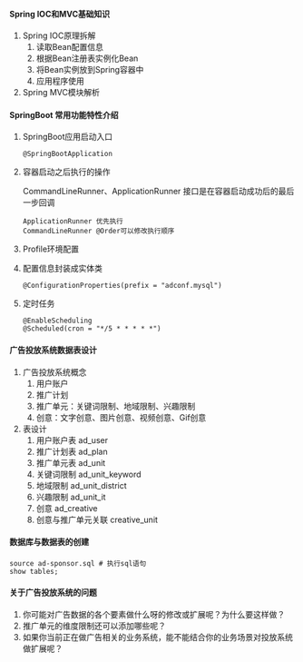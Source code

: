 #### Spring IOC和MVC基础知识

1. Spring IOC原理拆解
   1. 读取Bean配置信息
   2. 根据Bean注册表实例化Bean
   3. 将Bean实例放到Spring容器中
   4. 应用程序使用
2. Spring MVC模块解析

#### SpringBoot 常用功能特性介绍

1. SpringBoot应用启动入口

   ```
   @SpringBootApplication
   ```

2. 容器启动之后执行的操作

   CommandLineRunner、ApplicationRunner 接口是在容器启动成功后的最后一步回调

   ```
   ApplicationRunner 优先执行
   CommandLineRunner @Order可以修改执行顺序
   ```

3. Profile环境配置

4. 配置信息封装成实体类

   ```
   @ConfigurationProperties(prefix = "adconf.mysql")
   ```

5. 定时任务

   ```
   @EnableScheduling
   @Scheduled(cron = "*/5 * * * * *")
   ```

#### 广告投放系统数据表设计

1. 广告投放系统概念
   1. 用户账户
   2. 推广计划
   3. 推广单元：关键词限制、地域限制、兴趣限制
   4. 创意：文字创意、图片创意、视频创意、Gif创意
2. 表设计
   1. 用户账户表 ad_user
   2. 推广计划表 ad_plan
   3. 推广单元表 ad_unit
   4. 关键词限制 ad_unit_keyword
   5. 地域限制 ad_unit_district
   6. 兴趣限制 ad_unit_it
   7. 创意 ad_creative
   8. 创意与推广单元关联 creative_unit

####  数据库与数据表的创建

```mysql
source ad-sponsor.sql # 执行sql语句
show tables;
```

#### 关于广告投放系统的问题

1. 你可能对广告数据的各个要素做什么呀的修改或扩展呢？为什么要这样做？
2. 推广单元的维度限制还可以添加哪些呢？
3. 如果你当前正在做广告相关的业务系统，能不能结合你的业务场景对投放系统做扩展呢？
